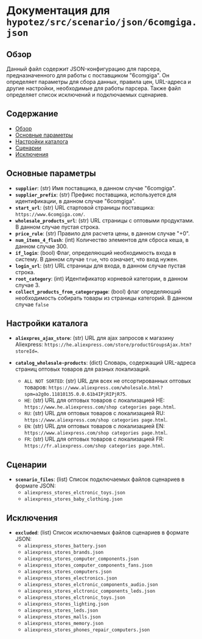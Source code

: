 # Документация для `hypotez/src/scenario/json/6comgiga.json`

## Обзор

Данный файл содержит JSON-конфигурацию для парсера, предназначенного для работы с поставщиком "6comgiga". Он определяет параметры для сбора данных, правила цен, URL-адреса и другие настройки, необходимые для работы парсера. Также файл определяет список исключений и подключаемых сценариев.

## Содержание

- [Обзор](#обзор)
- [Основные параметры](#основные-параметры)
- [Настройки каталога](#настройки-каталога)
- [Сценарии](#сценарии)
- [Исключения](#исключения)

## Основные параметры

- **`supplier`**: (str) Имя поставщика, в данном случае "6comgiga".
- **`supplier_prefix`**: (str) Префикс поставщика, используется для идентификации, в данном случае "6comgiga".
- **`start_url`**: (str) URL стартовой страницы поставщика: `https://www.6comgiga.com/`.
- **`wholesale_products_url`**: (str) URL страницы с оптовыми продуктами. В данном случае пустая строка.
- **`price_rule`**: (str) Правило для расчета цены, в данном случае "+0".
- **`num_items_4_flush`**: (int) Количество элементов для сброса кеша, в данном случае 300.
- **`if_login`**: (bool) Флаг, определяющий необходимость входа в систему. В данном случае `true`, что означает, что вход нужен.
- **`login_url`**: (str) URL страницы для входа, в данном случае пустая строка.
- **`root_category`**: (int) Идентификатор корневой категории, в данном случае 3.
-  **`collect_products_from_categorypage`**: (bool) флаг определяющий необходимость собирать товары из страницы категорий. В данном случае `false`

## Настройки каталога

- **`aliexpres_ajax_store`**: (str) URL для ajax запросов к магазину Aliexpress: `https://he.aliexpress.com/store/productGroupsAjax.htm?storeId=`.

- **`catalog_wholesale-products`**: (dict) Словарь, содержащий URL-адреса страниц оптовых товаров для разных локализаций.
    -   `ALL NOT SORTED`: (str) URL для всех не отсортированных оптовых товаров: `https://www.aliexpress.com/wholesale.html?spm=a2g0o.11810135.0.0.61b4IPjRIPjR75`.
    -   `HE`: (str) URL для оптовых товаров с локализацией HE: `https://www.he.aliexpress.com/shop categories page.html`.
    -   `RU`: (str) URL для оптовых товаров с локализацией RU: `https://www.aliexpress.com/shop categories page.html`.
    -   `EN`: (str) URL для оптовых товаров с локализацией EN: `https://www.aliexpress.com/shop categories page.html`.
    -   `FR`: (str) URL для оптовых товаров с локализацией FR: `https://fr.aliexpress.com/shop categories page.html`.

## Сценарии

- **`scenario_files`**: (list) Список подключаемых файлов сценариев в формате JSON:
    -   `aliexpress_stores_elctronic_toys.json`
    -   `aliexpress_stores_baby_clothing.json`

## Исключения

- **`excluded`**: (list) Список исключаемых файлов сценариев в формате JSON:
    -   `aliexpress_stores_battery.json`
    -   `aliexpress_stores_brands.json`
    -   `aliexpress_stores_computer_components.json`
    -   `aliexpress_stores_computer_components_fans.json`
    -   `aliexpress_stores_computers.json`
    -   `aliexpress_stores_electronics.json`
    -   `aliexpress_stores_elctronic_components_audio.json`
    -   `aliexpress_stores_elctronic_components_leds.json`
    -   `aliexpress_stores_elctronic_toys.json`
    -    `aliexpress_stores_lighting.json`
    -    `aliexpress_stores_leds.json`
    -    `aliexpress_stores_malls.json`
    -    `aliexpress_stores_memory.json`
     -  `aliexpress_stores_phones_repair_computers.json`